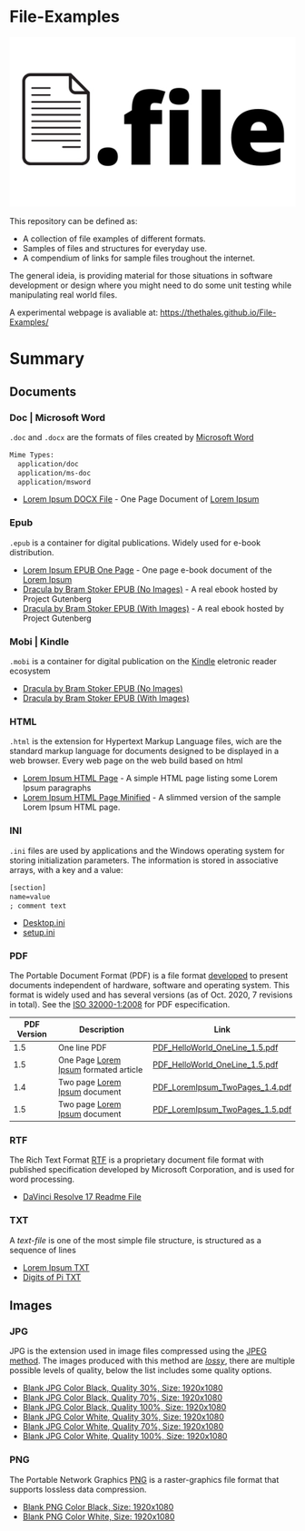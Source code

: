 # File-Examples

![Files Examples Horizontal](meta-files/img/logo_fileexamples.jpg)

This repository can be defined as:
- A collection of file examples of different formats.
- Samples of files and structures for everyday use.
- A compendium of links for sample files troughout the internet.

The general ideia, is providing material for those situations in software development or design where you might need to do some unit testing while manipulating real world files.

A experimental webpage is avaliable at: https://thethales.github.io/File-Examples/

# Summary

## Documents

### Doc | Microsoft Word

```.doc``` and ```.docx``` are the formats of files created by [Microsoft Word](https://en.wikipedia.org/wiki/Microsoft_Word)

```
Mime Types:
  application/doc
  application/ms-doc
  application/msword
```


- [Lorem Ipsum DOCX File](DOC/DOC_LoremIpsum_OnePage.docx) - One Page Document of [Lorem Ipsum](https://en.wikipedia.org/wiki/Lorem_ipsum)


### Epub

```.epub``` is a container for digital publications. Widely used for e-book distribution.

- [Lorem Ipsum EPUB One Page](EPUB/EPUB_LoremIpsum_OnePage.epub) - One page e-book document of the [Lorem Ipsum](https://en.wikipedia.org/wiki/Lorem_ipsum)
- [Dracula by Bram Stoker EPUB (No Images)](http://www.gutenberg.org/ebooks/345.epub.noimages)  - A real ebook hosted by Project Gutenberg
- [Dracula by Bram Stoker EPUB (With Images)](http://www.gutenberg.org/ebooks/345.epub.images)  - A real ebook hosted by Project Gutenberg

### Mobi | Kindle

```.mobi``` is a container for digital publication on the [Kindle](https://en.wikipedia.org/wiki/Amazon_Kindle) eletronic reader ecosystem

- [Dracula by Bram Stoker EPUB (No Images)](http://www.gutenberg.org/ebooks/345.kindle.noimages)
- [Dracula by Bram Stoker EPUB (With Images)](http://www.gutenberg.org/ebooks/345.kindle.images)

### HTML

```.html``` is the extension for Hypertext Markup Language files, wich are the standard markup language for documents designed to be displayed in a web browser. 
Every web page on the web build based on html


- [Lorem Ipsum HTML Page](HTML/HTMLLoremIpsumOnePage.html) -  A simple HTML page listing some Lorem Ipsum paragraphs
- [Lorem Ipsum HTML Page Minified](HTML/HTMLLoremIpsumOnePage.min.html) - A slimmed version of the sample Lorem Ipsum HTML page.


### INI

```.ini``` files are used by applications and the Windows operating system for storing initialization parameters. The information is stored in associative arrays, with a key and a value:

```
[section]
name=value
; comment text
```

- [Desktop.ini](INI/windows-desktop.ini) 
- [setup.ini](INI/setup.ini) 



### PDF

The Portable Document Format (PDF) is a file format [developed](https://en.wikipedia.org/wiki/PDF) to present documents independent of hardware, software and operating system. This format is widely used and has several versions (as of Oct. 2020, 7 revisions in total). See the [ISO 32000-1:2008](https://www.iso.org/standard/51502.html) for PDF especification.

|PDF Version| Description | Link |
|-------|-------------|------|
|1.5    | One line PDF|[PDF_HelloWorld_OneLine_1.5.pdf](PDF/PDF_HelloWorld_OneLine_1.5.pdf)|
|1.5    | One Page [Lorem Ipsum](https://en.wikipedia.org/wiki/Lorem_ipsum)  formated article|[PDF_HelloWorld_OneLine_1.5.pdf](PDF/PDF_HelloWorld_OneLine_1.5.pdf)|
|1.4    | Two page [Lorem Ipsum](https://en.wikipedia.org/wiki/Lorem_ipsum) document| [PDF_LoremIpsum_TwoPages_1.4.pdf](PDF/PDF_LoremIpsum_TwoPages_1.4.pdf)|
|1.5    | Two page [Lorem Ipsum](https://en.wikipedia.org/wiki/Lorem_ipsum) document| [PDF_LoremIpsum_TwoPages_1.5.pdf](PDF/PDF_LoremIpsum_TwoPages_1.5.pdf)|


### RTF

The Rich Text Format [RTF](https://en.wikipedia.org/wiki/Rich_Text_Format) is a proprietary document file format with published specification developed by Microsoft Corporation, and is used for word processing.

- [DaVinci Resolve 17 Readme File](RTF/DavinceResolve17_ReadMe.rtf)


### TXT

A _text-file_ is one  of the most simple file structure, is structured as a sequence of lines 

- [Lorem Ipsum TXT](https://github.com/thethales/File-Examples/blob/main/TXT/TXT%20-%20Lorem%20Ipsum.txt)
- [Digits of Pi TXT](https://github.com/thethales/File-Examples/blob/main/TXT/TXT%20-%20Digits%20of%20Pi.txt)


## Images


### JPG

JPG is the extension used in image files compressed using the [JPEG method](https://en.wikipedia.org/wiki/JPEG). The images produced with this method are [_lossy_](https://en.wikipedia.org/wiki/Lossy_compression), there are multiple possible levels of quality, below the list includes some quality options.

- [Blank JPG Color Black, Quality 30%, Size: 1920x1080](JPG/JPG_Black_30_1920x1080.jpg)
- [Blank JPG Color Black, Quality 70%, Size: 1920x1080](JPG/JPG_Black_37_1920x1080.jpg)
- [Blank JPG Color Black, Quality 100%, Size: 1920x1080](JPG/JPG_Black_100_1920x1080.jpg)
- [Blank JPG Color White, Quality 30%, Size: 1920x1080](JPG/JPG_BlankWhite_30_1920x1080.jpg)
- [Blank JPG Color White, Quality 70%, Size: 1920x1080](JPG/JPG_BlankWhite_70_1920x1080.jpg)
- [Blank JPG Color White, Quality 100%, Size: 1920x1080](JPG/JPG_BlankWhite_100_1920x1080.jpg)

### PNG

The Portable Network Graphics [PNG](https://en.wikipedia.org/wiki/Portable_Network_Graphics) is a raster-graphics file format that supports lossless data compression. 

- [Blank PNG Color Black, Size: 1920x1080](https://github.com/thethales/File-Examples/blob/main/PNG/PNG%20-%20Black%20-%201920x1080.png)
- [Blank PNG Color White, Size: 1920x1080](https://github.com/thethales/File-Examples/blob/main/PNG/PNG%20-%20Blank-White%20-%201920x1080.png)

